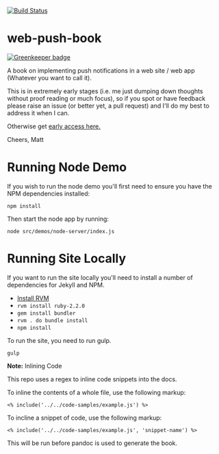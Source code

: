 [![Build Status](https://travis-ci.org/gauntface/web-push-book.svg?branch=master)](https://travis-ci.org/gauntface/web-push-book)

# web-push-book

[![Greenkeeper badge](https://badges.greenkeeper.io/gauntface/web-push-book.svg)](https://greenkeeper.io/)

A book on implementing push notifications in a web site / web app (Whatever
you want to call it).

This is in extremely early stages (i.e. me just dumping down thoughts without
proof reading or much focus), so if you spot or have feedback please raise
an issue (or better yet, a pull request) and I'll do my best to address it
when I can.

Otherwise get <a href="https://web-push-book.gauntface.com ">early access here.</a>

Cheers,
Matt

# Running Node Demo

If you wish to run the node demo you'll first need to ensure you have the NPM dependencies installed:

    npm install

Then start the node app by running:

    node src/demos/node-server/index.js

# Running Site Locally

If you want to run the site locally you'll need to install a number of dependencies for Jekyll and NPM.

- [Install RVM](https://rvm.io/rvm/install)
- `rvm install ruby-2.2.0`
- `gem install bundler`
- `rvm . do bundle install`
- `npm install`

To run the site, you need to run gulp.

    gulp

**Note:** Inlining Code

This repo uses a regex to inline code snippets into the docs.

To inline the contents of a whole file, use the following markup:

    <% include('../../code-samples/example.js') %>

To incline a snippet of code, use the following markup:

    <% include('../../code-samples/example.js', 'snippet-name') %>

This will be run before pandoc is used to generate the book.

